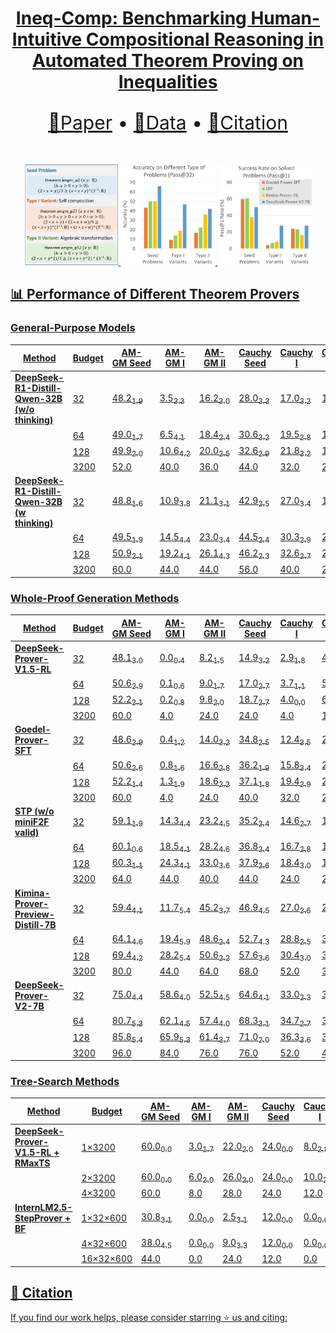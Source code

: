 <div align="center">
    <h1> <a href="https://arxiv.org">Ineq-Comp: Benchmarking Human-Intuitive Compositional Reasoning in Automated Theorem Proving on Inequalities</a></h1>

  <p align="center" style="font-size: 30px">
    <a href="https://arxiv.org">📃Paper</a> • 
    <a href="https://huggingface.co">🤗Data</a> • 
    <a href="#-citation">📖Citation
  </p>
  <br>
  <img width="30%" src=assets/fig-problem.png>
  <img width="30%" src=assets/fig-acc.png>
  <img width="30%" src=assets/fig-ratio.png>
</div>

## 📊 Performance of Different Theorem Provers

### General-Purpose Models
| Method                                          | Budget | AM-GM Seed         | AM-GM I            | AM-GM II           | Cauchy Seed        | Cauchy I           | Cauchy II          | Misc Seed          | Misc I             | Misc II            |
| ----------------------------------------------- | ------ | ------------------ | ------------------ | ------------------ | ------------------ | ------------------ | ------------------ | ------------------ | ------------------ | ------------------ |
| **DeepSeek-R1-Distill-Qwen-32B (w/o thinking)** | 32     | 48.2<sub>1.9</sub> | 3.5<sub>3.3</sub>  | 16.2<sub>3.0</sub> | 28.0<sub>3.3</sub> | 17.0<sub>3.2</sub> | 15.0<sub>3.0</sub> | 41.4<sub>3.7</sub> | 13.4<sub>4.5</sub> | 15.4<sub>4.4</sub> |
|                                                 | 64     | 49.0<sub>1.7</sub> | 6.5<sub>4.1</sub>  | 18.4<sub>2.4</sub> | 30.6<sub>3.2</sub> | 19.5<sub>2.8</sub> | 16.8<sub>2.7</sub> | 44.5<sub>3.2</sub> | 17.7<sub>4.0</sub> | 20.2<sub>4.8</sub> |
|                                                 | 128    | 49.9<sub>2.0</sub> | 10.6<sub>4.2</sub> | 20.0<sub>2.5</sub> | 32.6<sub>2.9</sub> | 21.8<sub>3.2</sub> | 19.0<sub>2.6</sub> | 47.4<sub>3.1</sub> | 21.1<sub>3.7</sub> | 25.4<sub>4.2</sub> |
|                                                 | 3200   | 52.0               | 40.0               | 36.0               | 44.0               | 32.0               | 28.0               | 52.0               | 36.0               | 36.0               |
| **DeepSeek-R1-Distill-Qwen-32B (w thinking)**   | 32     | 48.8<sub>1.6</sub> | 10.9<sub>3.8</sub> | 21.1<sub>3.1</sub> | 42.9<sub>2.5</sub> | 27.0<sub>3.4</sub> | 18.4<sub>2.4</sub> | 50.5<sub>2.3</sub> | 18.9<sub>4.6</sub> | 22.0<sub>4.0</sub> |
|                                                 | 64     | 49.5<sub>1.9</sub> | 14.5<sub>4.4</sub> | 23.0<sub>3.4</sub> | 44.5<sub>2.4</sub> | 30.3<sub>2.9</sub> | 20.6<sub>2.3</sub> | 51.9<sub>0.6</sub> | 23.7<sub>4.9</sub> | 26.2<sub>3.1</sub> |
|                                                 | 128    | 50.9<sub>2.1</sub> | 19.2<sub>4.1</sub> | 26.1<sub>4.3</sub> | 46.2<sub>2.3</sub> | 32.6<sub>2.7</sub> | 22.1<sub>2.0</sub> | 52.0<sub>0.0</sub> | 28.0<sub>3.9</sub> | 29.4<sub>2.7</sub> |
|                                                 | 3200   | 60.0               | 44.0               | 44.0               | 56.0               | 40.0               | 24.0               | 52.0               | 36.0               | 40.0               |

### Whole-Proof Generation Methods
| Method                               | Budget | AM-GM Seed         | AM-GM I            | AM-GM II           | Cauchy Seed        | Cauchy I           | Cauchy II          | Misc Seed          | Misc I             | Misc II            |
| ------------------------------------ | ------ | ------------------ | ------------------ | ------------------ | ------------------ | ------------------ | ------------------ | ------------------ | ------------------ | ------------------ |
| **DeepSeek-Prover-V1.5-RL**          | 32     | 48.1<sub>3.0</sub> | 0.0<sub>0.4</sub>  | 8.2<sub>1.5</sub>  | 14.9<sub>3.2</sub> | 2.9<sub>1.8</sub>  | 4.4<sub>1.4</sub>  | 40.2<sub>2.8</sub> | 12.4<sub>1.1</sub> | 12.2<sub>2.5</sub> |
|                                      | 64     | 50.6<sub>2.9</sub> | 0.1<sub>0.6</sub>  | 9.0<sub>1.7</sub>  | 17.0<sub>2.7</sub> | 3.7<sub>1.1</sub>  | 5.0<sub>1.9</sub>  | 42.1<sub>2.3</sub> | 12.7<sub>1.7</sub> | 13.8<sub>2.9</sub> |
|                                      | 128    | 52.2<sub>2.1</sub> | 0.2<sub>0.8</sub>  | 9.8<sub>2.0</sub>  | 18.7<sub>2.7</sub> | 4.0<sub>0.0</sub>  | 6.1<sub>2.3</sub>  | 43.2<sub>1.6</sub> | 13.3<sub>2.2</sub> | 16.2<sub>2.9</sub> |
|                                      | 3200   | 60.0               | 4.0                | 24.0               | 24.0               | 4.0                | 12.0               | 44.0               | 20.0               | 28.0               |
| **Goedel-Prover-SFT**                | 32     | 48.6<sub>2.9</sub> | 0.4<sub>1.2</sub>  | 14.0<sub>3.2</sub> | 34.8<sub>2.5</sub> | 12.4<sub>3.5</sub> | 21.5<sub>3.4</sub> | 47.0<sub>1.7</sub> | 14.4<sub>3.1</sub> | 24.6<sub>1.9</sub> |
|                                      | 64     | 50.6<sub>2.6</sub> | 0.8<sub>1.6</sub>  | 16.6<sub>2.8</sub> | 36.2<sub>1.9</sub> | 15.8<sub>3.4</sub> | 24.6<sub>2.9</sub> | 47.8<sub>0.9</sub> | 16.6<sub>2.5</sub> | 25.5<sub>1.9</sub> |
|                                      | 128    | 52.2<sub>1.4</sub> | 1.3<sub>1.9</sub>  | 18.6<sub>2.2</sub> | 37.1<sub>1.8</sub> | 19.4<sub>2.9</sub> | 26.9<sub>1.8</sub> | 48.0<sub>0.0</sub> | 17.9<sub>2.6</sub> | 26.4<sub>2.5</sub> |
|                                      | 3200   | 60.0               | 4.0                | 24.0               | 40.0               | 32.0               | 28.0               | 48.0               | 24.0               | 36.0               |
| **STP (w/o miniF2F valid)**          | 32     | 59.1<sub>1.9</sub> | 14.3<sub>4.4</sub> | 23.2<sub>4.5</sub> | 35.2<sub>2.4</sub> | 14.6<sub>2.7</sub> | 16.0<sub>2.6</sub> | 55.6<sub>1.3</sub> | 12.6<sub>5.0</sub> | 27.6<sub>3.6</sub> |
|                                      | 64     | 60.1<sub>0.6</sub> | 18.5<sub>4.1</sub> | 28.2<sub>4.6</sub> | 36.8<sub>2.4</sub> | 16.7<sub>2.8</sub> | 17.3<sub>2.7</sub> | 56.0<sub>0.0</sub> | 17.8<sub>4.9</sub> | 31.0<sub>4.1</sub> |
|                                      | 128    | 60.3<sub>1.1</sub> | 24.3<sub>4.1</sub> | 33.0<sub>3.6</sub> | 37.9<sub>2.6</sub> | 18.4<sub>3.0</sub> | 18.9<sub>3.3</sub> | 56.0<sub>0.0</sub> | 24.0<sub>4.4</sub> | 33.9<sub>4.1</sub> |
|                                      | 3200   | 64.0               | 44.0               | 40.0               | 44.0               | 24.0               | 28.0               | 56.0               | 36.0               | 40.0               |
| **Kimina-Prover-Preview-Distill-7B** | 32     | 59.4<sub>4.1</sub> | 11.7<sub>5.4</sub> | 45.2<sub>3.7</sub> | 46.9<sub>4.5</sub> | 27.0<sub>2.6</sub> | 27.7<sub>3.3</sub> | 44.2<sub>1.3</sub> | 18.1<sub>3.9</sub> | 35.8<sub>2.0</sub> |
|                                      | 64     | 64.1<sub>4.6</sub> | 19.4<sub>5.9</sub> | 48.6<sub>2.4</sub> | 52.7<sub>4.3</sub> | 28.8<sub>2.5</sub> | 30.2<sub>2.8</sub> | 44.6<sub>1.4</sub> | 22.3<sub>2.9</sub> | 36.8<sub>2.0</sub> |
|                                      | 128    | 69.4<sub>4.2</sub> | 28.2<sub>5.4</sub> | 50.6<sub>2.2</sub> | 57.6<sub>3.6</sub> | 30.4<sub>3.0</sub> | 32.0<sub>1.6</sub> | 45.1<sub>1.8</sub> | 25.6<sub>2.5</sub> | 37.6<sub>2.5</sub> |
|                                      | 3200   | 80.0               | 44.0               | 64.0               | 68.0               | 52.0               | 36.0               | 52.0               | 32.0               | 44.0               |
| **DeepSeek-Prover-V2-7B**            | 32     | 75.0<sub>4.4</sub> | 58.6<sub>4.0</sub> | 52.5<sub>4.5</sub> | 64.6<sub>4.1</sub> | 33.0<sub>2.3</sub> | 35.0<sub>2.3</sub> | 59.1<sub>2.9</sub> | 49.3<sub>3.4</sub> | 38.8<sub>4.4</sub> |
|                                      | 64     | 80.7<sub>5.3</sub> | 62.1<sub>4.5</sub> | 57.4<sub>4.0</sub> | 68.3<sub>3.1</sub> | 34.7<sub>2.7</sub> | 36.6<sub>2.3</sub> | 61.7<sub>2.5</sub> | 51.6<sub>2.9</sub> | 43.7<sub>4.2</sub> |
|                                      | 128    | 85.8<sub>5.4</sub> | 65.9<sub>5.3</sub> | 61.4<sub>3.7</sub> | 71.0<sub>2.0</sub> | 36.3<sub>3.6</sub> | 37.9<sub>2.6</sub> | 64.0<sub>1.6</sub> | 53.3<sub>3.1</sub> | 49.9<sub>4.3</sub> |
|                                      | 3200   | 96.0               | 84.0               | 76.0               | 76.0               | 52.0               | 48.0               | 68.0               | 64.0               | 64.0               |

### Tree-Search Methods
| Method                               | Budget    | AM-GM Seed         | AM-GM I           | AM-GM II           | Cauchy Seed        | Cauchy I           | Cauchy II          | Misc Seed          | Misc I             | Misc II            |
| ------------------------------------ | --------- | ------------------ | ----------------- | ------------------ | ------------------ | ------------------ | ------------------ | ------------------ | ------------------ | ------------------ |
| **DeepSeek-Prover-V1.5-RL + RMaxTS** | 1×3200    | 60.0<sub>0.0</sub> | 3.0<sub>1.7</sub> | 22.0<sub>2.0</sub> | 24.0<sub>0.0</sub> | 8.0<sub>2.8</sub>  | 13.0<sub>3.3</sub> | 44.0<sub>0.0</sub> | 14.0<sub>3.5</sub> | 29.0<sub>1.7</sub> |
|                                      | 2×3200    | 60.0<sub>0.0</sub> | 6.0<sub>2.0</sub> | 26.0<sub>2.0</sub> | 24.0<sub>0.0</sub> | 10.0<sub>2.0</sub> | 16.0<sub>0.0</sub> | 44.0<sub>0.0</sub> | 16.0<sub>4.0</sub> | 32.0<sub>0.0</sub> |
|                                      | 4×3200    | 60.0               | 8.0               | 28.0               | 24.0               | 12.0               | 20.0               | 44.0               | 20.0               | 36.0               |
| **InternLM2.5-StepProver + BF**      | 1×32×600  | 30.8<sub>3.1</sub> | 0.0<sub>0.0</sub> | 2.5<sub>3.1</sub>  | 12.0<sub>0.0</sub> | 0.0<sub>0.0</sub>  | 1.2<sub>1.9</sub>  | 34.0<sub>2.0</sub> | 2.2<sub>2.0</sub>  | 17.0<sub>3.9</sub> |
|                                      | 4×32×600  | 38.0<sub>4.5</sub> | 0.0<sub>0.0</sub> | 9.0<sub>3.3</sub>  | 12.0<sub>0.0</sub> | 0.0<sub>0.0</sub>  | 3.0<sub>1.7</sub>  | 36.0<sub>0.0</sub> | 5.0<sub>1.7</sub>  | 21.0<sub>1.7</sub> |
|                                      | 16×32×600 | 44.0               | 0.0               | 24.0               | 12.0               | 0.0                | 4.0                | 36.0               | 8.0                | 24.0               |




## 📖 Citation

If you find our work helps, please consider starring ⭐ us and citing:

```{bibtex}

```
